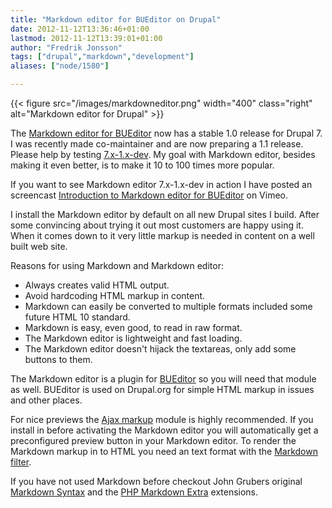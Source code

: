 ```yaml
---
title: "Markdown editor for BUEditor on Drupal"
date: 2012-11-12T13:36:46+01:00
lastmod: 2012-11-12T13:39:01+01:00
author: "Fredrik Jonsson"
tags: ["drupal","markdown","development"]
aliases: ["node/1580"]

---
```


{{< figure src="/images/markdowneditor.png" width="400" class="right" alt="Markdown editor for Drupal" >}}

The [Markdown editor for BUEditor](http://drupal.org/project/markdowneditor) now has a stable 1.0 release for Drupal 7. I was recently made co-maintainer and are now preparing a 1.1 release. Please help by testing [7.x-1.x-dev](http://drupal.org/node/1403968). My goal with Markdown editor, besides making it even better, is to make it 10 to 100 times more popular.

If you want to see Markdown editor 7.x-1.x-dev in action I have posted an screencast [Introduction to Markdown editor for BUEditor](http://vimeo.com/53318556) on Vimeo.

I install the Markdown editor by default on all new Drupal sites I build. After some convincing about trying it out most customers are happy using it. When it comes down to it very little markup is needed in content on a well built web site.

Reasons for using Markdown and Markdown editor:

* Always creates valid HTML output.
* Avoid hardcoding HTML markup in content.
* Markdown can easily be converted to multiple formats included some future HTML 10 standard.
* Markdown is easy, even good, to read in raw format.
* The Markdown editor is lightweight and fast loading.
* The Markdown editor doesn't hijack the textareas, only add some buttons to them.

The Markdown editor is a plugin for [BUEditor](http://drupal.org/project/bueditor) so you will need that module as well. BUEditor is used on Drupal.org for simple HTML markup in issues and other places.

For nice previews the [Ajax markup](http://drupal.org/project/ajax_markup) module is highly recommended. If you install in before activating the Markdown editor you will automatically get a preconfigured preview button in your Markdown editor. To render the Markdown markup in to HTML you need an text format with the [Markdown filter](http://drupal.org/project/markdown).

If you have not used Markdown before checkout John Grubers original [Markdown Syntax](http://daringfireball.net/projects/markdown/syntax) and the [PHP Markdown Extra](http://michelf.ca/projects/php-markdown/extra/) extensions.

